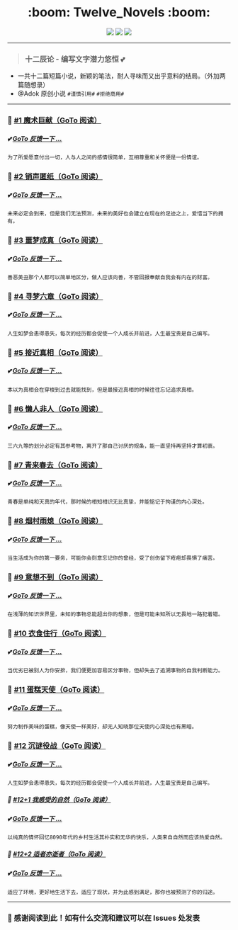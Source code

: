 <div>
  <h1 align="center"> :boom: Twelve_Novels :boom: </h1>
  <div align="center">
    <a href="https://github.com/OSIOMs/Twelve_Novels" target="_self">
      <img src="https://img.shields.io/badge/Twelve-Starsun-brightgreen?style=flat&logo=Canonical" /></a> 
    <a href="https://github.com/OSIOMs/Twelve_Novels" target="_self">
      <img src="https://img.shields.io/badge/Novel-Original-blue?style=flat&logo=Coursera" /></a> 
    <a href="https://github.com/OSIOMs/Twelve_Novels" target="_self">
      <img src="https://img.shields.io/badge/Text-Spirit-brightgreen?style=flat&logo=AMP" /></a> 
  </div>
</div>

---
> ### 十二辰论 - 编写文字潜力悠恒 :two_hearts:

- 一共十二篇短篇小说，新颖的笔法，耐人寻味而又出乎意料的结局。（外加两篇随想录）
- @Adok 原创小说 ```#谨慎引用#``` ```#拒绝商用#```

---
### :dart:  <a href="https://github.com/OSIOMs/Twelve_Novels/blob/TNovels/%231%20魔术巨献/%231%20魔术巨献（图片预览）.png" target="_blank">#1 魔术巨献（GoTo 阅读）</a>
##### :two_hearts: <a href="https://forms.office.com/Pages/ResponsePage.aspx?id=0Ctc0wnQ7E2o3MlafK7TR3m7AxQyoHVFp2Z3tGvl4_xUMDUwQTk2UFNMUjNQU0o5SFo0MjQ2ODAzTC4u" target="_blank">GoTo 反馈一下 ... </a>

```为了所爱愿意付出一切，人与人之间的感情很简单，互相尊重和关怀便是一份情谊。```

### :dart: <a href="https://github.com/OSIOMs/Twelve_Novels" target="_blank">#2 销声匿纸（GoTo 阅读）</a>
##### :two_hearts: <a href="https://forms.office.com/Pages/ResponsePage.aspx?id=0Ctc0wnQ7E2o3MlafK7TR3m7AxQyoHVFp2Z3tGvl4_xUMDUwQTk2UFNMUjNQU0o5SFo0MjQ2ODAzTC4u" target="_blank">GoTo 反馈一下 ... </a>

```未来必定会到来，但是我们无法预测，未来的美好也会建立在现在的足迹之上，爱惜当下的拥有。```

### :dart: <a href="https://github.com/OSIOMs/Twelve_Novels" target="_blank">#3 噩梦成真（GoTo 阅读）</a>
##### :two_hearts: <a href="https://forms.office.com/Pages/ResponsePage.aspx?id=0Ctc0wnQ7E2o3MlafK7TR3m7AxQyoHVFp2Z3tGvl4_xUMDUwQTk2UFNMUjNQU0o5SFo0MjQ2ODAzTC4u" target="_blank">GoTo 反馈一下 ... </a>

```善恶美丑那个人都可以简单地区分，做人应该向善，不管回报奉献自我会有内在的财富。```

### :dart: <a href="https://github.com/OSIOMs/Twelve_Novels" target="_blank">#4 寻梦六章（GoTo 阅读）</a>
##### :two_hearts: <a href="https://forms.office.com/Pages/ResponsePage.aspx?id=0Ctc0wnQ7E2o3MlafK7TR3m7AxQyoHVFp2Z3tGvl4_xUMDUwQTk2UFNMUjNQU0o5SFo0MjQ2ODAzTC4u" target="_blank">GoTo 反馈一下 ... </a>

```人生如梦会患得患失，每次的经历都会促使一个人成长并前进，人生最宝贵是自己编写。```

### :dart: <a href="https://github.com/OSIOMs/Twelve_Novels" target="_blank">#5 接近真相（GoTo 阅读）</a>
##### :two_hearts: <a href="https://forms.office.com/Pages/ResponsePage.aspx?id=0Ctc0wnQ7E2o3MlafK7TR3m7AxQyoHVFp2Z3tGvl4_xUMDUwQTk2UFNMUjNQU0o5SFo0MjQ2ODAzTC4u" target="_blank">GoTo 反馈一下 ... </a>

```本以为真相会在穿梭到过去就能找到，但是最接近真相的时候往往忘记追求真相。```

### :dart: <a href="https://github.com/OSIOMs/Twelve_Novels" target="_blank">#6 懒人非人（GoTo 阅读）</a>
##### :two_hearts: <a href="https://forms.office.com/Pages/ResponsePage.aspx?id=0Ctc0wnQ7E2o3MlafK7TR3m7AxQyoHVFp2Z3tGvl4_xUMDUwQTk2UFNMUjNQU0o5SFo0MjQ2ODAzTC4u" target="_blank">GoTo 反馈一下 ... </a>

```三六九等的划分必定有其参考物，离开了那自己讨厌的规条，能一直坚持再坚持才算初衷。```

### :dart: <a href="https://github.com/OSIOMs/Twelve_Novels" target="_blank">#7 青来春去（GoTo 阅读）</a>
##### :two_hearts: <a href="https://forms.office.com/Pages/ResponsePage.aspx?id=0Ctc0wnQ7E2o3MlafK7TR3m7AxQyoHVFp2Z3tGvl4_xUMDUwQTk2UFNMUjNQU0o5SFo0MjQ2ODAzTC4u" target="_blank">GoTo 反馈一下 ... </a>

```青春是单纯和天真的年代，那时候的相知相识无比真挚，并能铭记于拘谨的内心深处。```

### :dart: <a href="https://github.com/OSIOMs/Twelve_Novels" target="_blank">#8 烟村雨熄（GoTo 阅读）</a>
##### :two_hearts: <a href="https://forms.office.com/Pages/ResponsePage.aspx?id=0Ctc0wnQ7E2o3MlafK7TR3m7AxQyoHVFp2Z3tGvl4_xUMDUwQTk2UFNMUjNQU0o5SFo0MjQ2ODAzTC4u" target="_blank">GoTo 反馈一下 ... </a>

```当生活成为你的第一要务，可能你会刻意忘记你的曾经，受了创伤留下疮疤却畏惧了痛苦。```

### :dart: <a href="https://github.com/OSIOMs/Twelve_Novels" target="_blank">#9 意想不到（GoTo 阅读）</a>
##### :two_hearts: <a href="https://forms.office.com/Pages/ResponsePage.aspx?id=0Ctc0wnQ7E2o3MlafK7TR3m7AxQyoHVFp2Z3tGvl4_xUMDUwQTk2UFNMUjNQU0o5SFo0MjQ2ODAzTC4u" target="_blank">GoTo 反馈一下 ... </a>

```在浅薄的知识世界里，未知的事物总能超出你的想象，但是可能未知所以无畏地一路犯着错。```

### :dart: <a href="https://github.com/OSIOMs/Twelve_Novels" target="_blank">#10 衣食住行（GoTo 阅读）</a>
##### :two_hearts: <a href="https://forms.office.com/Pages/ResponsePage.aspx?id=0Ctc0wnQ7E2o3MlafK7TR3m7AxQyoHVFp2Z3tGvl4_xUMDUwQTk2UFNMUjNQU0o5SFo0MjQ2ODAzTC4u" target="_blank">GoTo 反馈一下 ... </a>

```当优劣已被别人为你安排，我们便更加容易区分事物，但却失去了追溯事物的自我判断能力。```

### :dart: <a href="https://github.com/OSIOMs/Twelve_Novels" target="_blank">#11 蛋糕天使（GoTo 阅读）</a>
##### :two_hearts: <a href="https://forms.office.com/Pages/ResponsePage.aspx?id=0Ctc0wnQ7E2o3MlafK7TR3m7AxQyoHVFp2Z3tGvl4_xUMDUwQTk2UFNMUjNQU0o5SFo0MjQ2ODAzTC4u" target="_blank">GoTo 反馈一下 ... </a>

```努力制作美味的蛋糕，像天使一样美好，却无人知晓那位天使内心深处也有黑暗。```

### :dart: <a href="https://github.com/OSIOMs/Twelve_Novels" target="_blank">#12 沉谜役战（GoTo 阅读）</a>
##### :two_hearts: <a href="https://forms.office.com/Pages/ResponsePage.aspx?id=0Ctc0wnQ7E2o3MlafK7TR3m7AxQyoHVFp2Z3tGvl4_xUMDUwQTk2UFNMUjNQU0o5SFo0MjQ2ODAzTC4u" target="_blank">GoTo 反馈一下 ... </a>

```人生如梦会患得患失，每次的经历都会促使一个人成长并前进，人生最宝贵是自己编写。```

##### :art: <a href="https://github.com/OSIOMs/Twelve_Novels" target="_blank">#12+1 我感受的自然（GoTo 阅读）</a>
##### :two_hearts: <a href="https://forms.office.com/Pages/ResponsePage.aspx?id=0Ctc0wnQ7E2o3MlafK7TR3m7AxQyoHVFp2Z3tGvl4_xUMDUwQTk2UFNMUjNQU0o5SFo0MjQ2ODAzTC4u" target="_blank">GoTo 反馈一下 ... </a>

```以纯真的情怀回忆8090年代的乡村生活其朴实和无华的快乐，人类来自自然而应该热爱自然。```

##### :art: <a href="https://github.com/OSIOMs/Twelve_Novels" target="_blank">#12+2 适者亦逝者（GoTo 阅读）</a>
##### :two_hearts: <a href="https://forms.office.com/Pages/ResponsePage.aspx?id=0Ctc0wnQ7E2o3MlafK7TR3m7AxQyoHVFp2Z3tGvl4_xUMDUwQTk2UFNMUjNQU0o5SFo0MjQ2ODAzTC4u" target="_blank">GoTo 反馈一下 ... </a>

```适应了环境，更好地生活下去，适应了现状，并为此感到满足，那你也被预测了你的归途。```

---
### :sparkling_heart: 感谢阅读到此！如有什么交流和建议可以在 Issues 处发表
